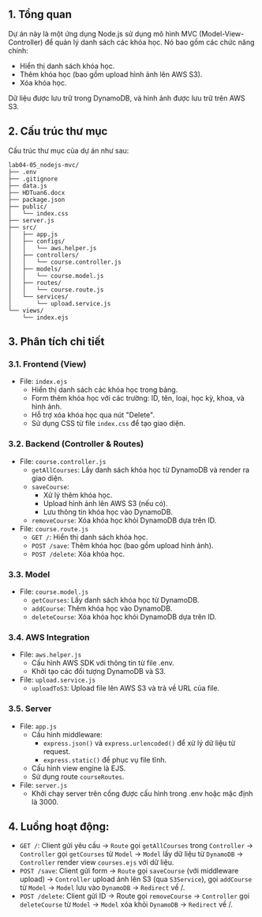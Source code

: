 ## 1. Tổng quan
Dự án này là một ứng dụng Node.js sử dụng mô hình MVC (Model-View-Controller) để quản lý danh sách các khóa học. Nó bao gồm các chức năng chính:

- Hiển thị danh sách khóa học.
- Thêm khóa học (bao gồm upload hình ảnh lên AWS S3).
- Xóa khóa học.

Dữ liệu được lưu trữ trong DynamoDB, và hình ảnh được lưu trữ trên AWS S3.

## 2. Cấu trúc thư mục
Cấu trúc thư mục của dự án như sau:
```
lab04-05_nodejs-mvc/
├── .env
├── .gitignore
├── data.js
├── HDTuan6.docx
├── package.json
├── public/
│   └── index.css
├── server.js
├── src/
│   ├── app.js
│   ├── configs/
│   │   └── aws.helper.js
│   ├── controllers/
│   │   └── course.controller.js
│   ├── models/
│   │   └── course.model.js
│   ├── routes/
│   │   └── course.route.js
│   └── services/
│       └── upload.service.js
└── views/
    └── index.ejs
```
## 3. Phân tích chi tiết
### 3.1. Frontend (View)
- File: `index.ejs`
    - Hiển thị danh sách các khóa học trong bảng.
    - Form thêm khóa học với các trường: ID, tên, loại, học kỳ, khoa, và hình ảnh.
    - Hỗ trợ xóa khóa học qua nút "Delete".
    - Sử dụng CSS từ file `index.css` để tạo giao diện.
### 3.2. Backend (Controller & Routes)
- File: `course.controller.js`
    - `getAllCourses`: Lấy danh sách khóa học từ DynamoDB và render ra giao diện.
    - `saveCourse`:
        - Xử lý thêm khóa học.
        - Upload hình ảnh lên AWS S3 (nếu có).
        - Lưu thông tin khóa học vào DynamoDB.
    - `removeCourse`: Xóa khóa học khỏi DynamoDB dựa trên ID.
- File: `course.route.js`
    - `GET /`: Hiển thị danh sách khóa học.
    - `POST /save`: Thêm khóa học (bao gồm upload hình ảnh).
    - `POST /delete`: Xóa khóa học.
### 3.3. Model
- File: `course.model.js`
    - `getCourses`: Lấy danh sách khóa học từ DynamoDB.
    - `addCourse`: Thêm khóa học vào DynamoDB.
    - `deleteCourse`: Xóa khóa học khỏi DynamoDB dựa trên ID.
### 3.4. AWS Integration
- File: `aws.helper.js`
    - Cấu hình AWS SDK với thông tin từ file .env.
    - Khởi tạo các đối tượng DynamoDB và S3.
- File: `upload.service.js`
    - `uploadToS3`: Upload file lên AWS S3 và trả về URL của file.
### 3.5. Server
- File: `app.js`
    - Cấu hình middleware:
        - `express.json()` và `express.urlencoded()` để xử lý dữ liệu từ request.
        - `express.static()` để phục vụ file tĩnh.
    - Cấu hình view engine là EJS.
    - Sử dụng route `courseRoutes`.
- File: `server.js`
    - Khởi chạy server trên cổng được cấu hình trong .env hoặc mặc định là 3000.

## 4. Luồng hoạt động:
- `GET /`: Client gửi yêu cầu → `Route` gọi `getAllCourses` trong `Controller` → `Controller` gọi `getCourses` từ `Model` → `Model` lấy dữ liệu từ `DynamoDB` → `Controller` render view `courses.ejs` với dữ liệu.
- `POST /save`: Client gửi form → `Route` gọi `saveCourse` (với middleware upload) → `Controller` upload ảnh lên S3 (qua `S3Service`), gọi `addCourse` từ `Model` → `Model` lưu vào `DynamoDB` → `Redirect` về /.
- `POST /delete`: Client gửi ID → Route gọi `removeCourse` → `Controller` gọi `deleteCourse` từ `Model` → `Model` xóa khỏi `DynamoDB` → `Redirect` về /.